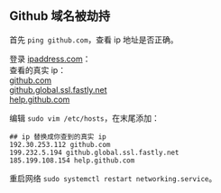 ## Github 域名被劫持
首先 `ping github.com`，查看 ip 地址是否正确。  

登录 [ipaddress.com](https://www.ipaddress.com/)：  
查看的真实 ip：  
[github.com](https://github.com.ipaddress.com/)  
[github.global.ssl.fastly.net](https://fastly.net.ipaddress.com/github.global.ssl.fastly.net)  
[help.github.com](https://github.com.ipaddress.com/help.github.com)  

编辑 `sudo vim /etc/hosts`，在末尾添加：  
```
## ip 替换成你查到的真实 ip
192.30.253.112 github.com
199.232.5.194 github.global.ssl.fastly.net
185.199.108.154 help.github.com
```

重启网络 `sudo systemctl restart networking.service`。  

